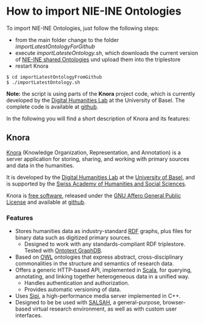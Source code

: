 # How to import NIE-INE Ontologies

To import NIE-INE Ontologies, just follow the following steps:

* from the main folder change to the folder *importLatestOntologyForGithub*
* execute *importLatesteOntology.sh*, which downloads the current version of [NIE-INE shared Ontologies](https://github.com/nie-ine/Ontologies-shared) und upload them into the triplestore
* restart Knora

```
$ cd importLatestOntologyFromGithub
$ ./importLatestOntology.sh
```

**Note:** the script is using parts of the **Knora** project code, which is currently developed by the [Digital Humanities Lab](http://www.dhlab.unibas.ch/) at the University of Basel.
The complete code is available at [github](https://github.com/dhlab-basel/Knora).

In the following you will find a short description of Knora and its features:


## Knora

[Knora](http://www.knora.org/) (Knowledge Organization, Representation, and Annotation) is a server
application for storing, sharing, and working with primary sources and data in the humanities.

It is developed by the [Digital Humanities Lab](http://www.dhlab.unibas.ch/) at the [University of Basel](https://www.unibas.ch/en.html), and is supported by the [Swiss Academy of Humanities and Social Sciences](http://www.sagw.ch/en/sagw.html).

Knora is [free software](http://www.gnu.org/philosophy/free-sw.en.html), released under the [GNU Affero General Public License](http://www.gnu.org/licenses/agpl-3.0.en.html) and available at [github](https://github.com/dhlab-basel/Knora).

### Features

* Stores humanities data as industry-standard [RDF](http://www.w3.org/TR/2014/NOTE-rdf11-primer-20140624/) graphs, plus files for binary data such as digitized primary sources.
    * Designed to work with any standards-compliant RDF triplestore. Tested with [Ontotext GraphDB](http://ontotext.com/products/graphdb/).
* Based on [OWL](http://www.w3.org/TR/2012/REC-owl2-primer-20121211/) ontologies that express abstract, cross-disciplinary commonalities in the structure and semantics of research data.
* Offers a generic HTTP-based API, implemented in [Scala](http://www.scala-lang.org/), for querying, annotating, and linking together heterogeneous data in a unified way.
    * Handles authentication and authorization.
    * Provides automatic versioning of data.
* Uses [Sipi](http://www.sipi.io/), a high-performance media server implemented in C++.
* Designed to be be used with [SALSAH](https://dhlab-basel.github.io/Salsah/), a general-purpose, browser-based virtual research environment,
  as well as with custom user interfaces.
